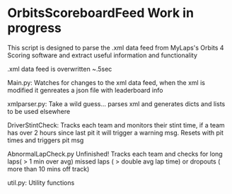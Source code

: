 # OrbitsScoreboardFeed Work in progress

This script is designed to parse the .xml data feed from MyLaps's Orbits 4 Scoring software and extract useful information and functionality

.xml data feed is overwritten ~.5sec

Main.py:
Watches for changes to the xml data feed, when the xml is modified it genreates a json file with leaderboard info

xmlparser.py:
Take a wild guess... parses xml and generates dicts and lists to be used elsewhere

DriverStintCheck:
Tracks each team and monitors their stint time, if a team has over 2 hours since last pit it will trigger a warning msg.
Resets with pit times and triggers pit msg

AbnormalLapCheck.py
Unfinished! Tracks each team and checks for long laps( > 1 min over avg) missed laps ( > double avg lap time) or dropouts ( more than 10 mins off track)

util.py:
Utility functions

